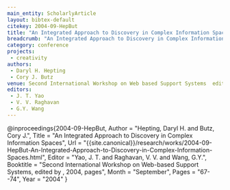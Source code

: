 ```yaml
---
main_entity: ScholarlyArticle
layout: bibtex-default
citekey: 2004-09-HepBut
title: "An Integrated Approach to Discovery in Complex Information Spaces (2004)"
breadcrumb: "An Integrated Approach to Discovery in Complex Information Spaces (2004)"
category: conference
projects:
 - creativity
authors:
 - Daryl H. Hepting
 - Cory J. Butz
venue: Second International Workshop on Web based Support Systems  edited by   2004  pages
editors:
 - J. T. Yao
 - V. V. Raghavan
 - G.Y. Wang
---
```

@inproceedings{2004-09-HepBut,
	Author =  "Hepting, Daryl H. and Butz, Cory J.",
	Title =  "An Integrated Approach to Discovery in Complex Information Spaces",
	Url = \"{{site.canonical}}/research/works/2004-09-HepBut-An-Integrated-Approach-to-Discovery-in-Complex-Information-Spaces.html\",
	Editor =  "Yao, J. T. and Raghavan, V. V. and Wang, G.Y.",
	Booktitle =  "Second International Workshop on Web-based Support Systems, edited by , 2004, pages",
	Month =  "September",
	Pages =  "67--74",
	Year =  "2004"
}
